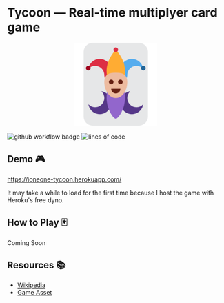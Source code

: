# Tycoon — Real-time multiplyer card game

<p align="center">
  <img src="res/favicon.png" alt="icon" />
</p>

![github workflow badge](https://github.com/ioneone/tycoon/actions/workflows/node.js.yml/badge.svg)
![lines of code](https://tokei.rs/b1/github/ioneone/tycoon)

## Demo 🎮

https://ioneone-tycoon.herokuapp.com/

It may take a while to load for the first time because I host the game with Heroku's free dyno.

## How to Play 🃏

Coming Soon

## Resources 📚

- [Wikipedia](https://en.wikipedia.org/wiki/Daifug%C5%8D)
- [Game Asset](https://www.kenney.nl/assets/boardgame-pack)
